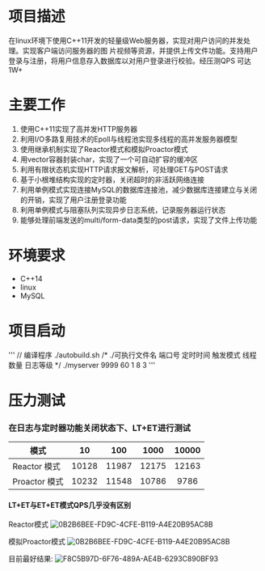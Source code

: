 # 项目描述
在linux环境下使用C++11开发的轻量级Web服务器，实现对用户访问的并发处理。实现客户端访问服务器的图
片视频等资源，并提供上传⽂件功能。支持用户登录与注册，将用户信息存⼊数据库以对用户登录进⾏校验。经压测QPS
可达1W+

# 主要工作
1. 使用C++11实现了⾼并发HTTP服务器
2. 利用I/O多路复用技术的Epoll与线程池实现多线程的⾼并发服务器模型
3. 使用继承机制实现了Reactor模式和模拟Proactor模式
4. 用vector容器封装char，实现了⼀个可自动扩容的缓冲区
5. 利用有限状态机实现HTTP请求报⽂解析，可处理GET与POST请求
6. 基于小根堆结构实现的定时器，关闭超时的非活跃⽹络连接
7. 利用单例模式实现连接MySQL的数据库连接池，减少数据库连接建立与关闭的开销，实现了用户注册登录功能
8. 利用单例模式与阻塞队列实现异步日志系统，记录服务器运⾏状态
9. 能够处理前端发送的multi/form-data类型的post请求，实现了⽂件上传功能

# 环境要求
+ C++14
+ linux
+ MySQL

# 项目启动
''' 
// 编译程序
./autobuild.sh
/* ./可执行文件名 端口号 定时时间 触发模式 线程数量 日志等级 */
./myserver 9999 60 1 8 3 
'''

# 压力测试
### 在日志与定时器功能关闭状态下、LT+ET进行测试
|模式|10|100|1000|10000|
|-----|:-:|:-:|:-:|:-:|
|Reactor 模式|10128|11987|12175|12163|
|Proactor 模式|10232|11548|10786|9786|
#### LT+ET与ET+ET模式QPS几乎没有区别

Reactor模式
![0B2B6BEE-FD9C-4CFE-B119-A4E20B95AC8B](https://user-images.githubusercontent.com/91518739/220807554-5280f1e1-74b8-4aa6-83b2-de00aa6b0169.png)

模拟Proactor模式
![0B2B6BEE-FD9C-4CFE-B119-A4E20B95AC8B](https://user-images.githubusercontent.com/91518739/220807655-f0ed5eda-f24c-46de-b05a-caad7ec4b281.png)

目前最好结果:
![F8C5B97D-6F76-489A-AE4B-6293C890BF93](https://user-images.githubusercontent.com/91518739/220807727-f4c0fe26-b4b5-4bdb-b758-c64d5e9740c9.png)

